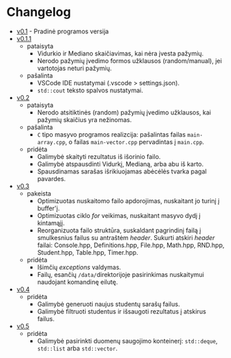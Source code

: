# Changelog

- [v0.1](https://github.com/rendertom/VU-OP-Task-2-Pazymiu-skaiciuokle/releases/tag/v0.1) - Pradinė programos versija
- [v0.1.1](https://github.com/rendertom/VU-OP-Task-2-Pazymiu-skaiciuokle/releases/tag/v0.1.1)
  - pataisyta
    - Vidurkio ir Mediano skaičiavimas, kai nėra įvesta pažymių.
    - Nerodo pažymių įvedimo formos užklausos (random/manual), jei vartotojas neturi pažymių.
  - pašalinta
    - VSCode IDE nustatymai (.vscode > settings.json).
    - `std::cout` teksto spalvos nustatymai.
- [v0.2](https://github.com/rendertom/VU-OP-Task-2-Pazymiu-skaiciuokle/releases/tag/v0.2)
  - pataisyta
    - Nerodo atsitiktinės (random) pažymių įvedimo užklausos, kai pažymių skaičius yra nežinomas.
  - pašalinta
    - `C` tipo masyvo programos realizcija: pašalintas failas `main-array.cpp`, o failas `main-vector.cpp` pervadintas į `main.cpp`.
  - pridėta
    - Galimybė skaityti rezultatus iš išorinio failo.
    - Galimybė atspausdinti Vidurkį, Medianą, arba abu iš karto.
    - Spausdinamas sarašas išrikiuojamas abėcėlės tvarka pagal pavardes.
- [v0.3](https://github.com/rendertom/VU-OP-Task-2-Pazymiu-skaiciuokle/releases/tag/v0.3)
  - pakeista
    - Optimizuotas nuskaitomo failo apdorojimas, nuskaitant jo turinį į buffer'į.
    - Optimizuotas ciklo _for_ veikimas, nuskaitant masyvo dydį į kintamąjį.
    - Reorganizuota failo struktūra, suskaldant pagrindinį failą į smulkesnius failus su antraštėm _header_. Sukurti atskiri _header_ failai: Console.hpp, Definitions.hpp, File.hpp, Math.hpp, RND.hpp, Student.hpp, Table.hpp, Timer.hpp.
  - pridėta
    - Išimčių _exceptions_ valdymas.
    - Failų, esančių `/data/`direktorijoje pasirinkimas nuskaitymui naudojant komandinę eilutę.
- [v0.4](https://github.com/rendertom/VU-OP-Task-2-Pazymiu-skaiciuokle/releases/tag/v0.4)
  - pridėta
    - Galimybė generuoti naujus studentų sarašų failus.
    - Galimybė filtruoti studentus ir išsaugoti rezultatus į atskirus failus.
- [v0.5](https://github.com/rendertom/VU-OP-Task-2-Pazymiu-skaiciuokle/releases/tag/v0.5)
  - pridėta
    - Galimybė pasirinkti duomenų saugojimo konteinerį: `std::deque`, `std::list` arba `std::vector`.
